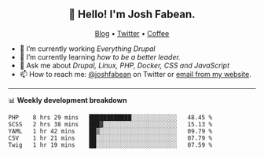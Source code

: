 <h2 align="center">👋 Hello! I'm Josh Fabean.</h2>
<p align="center">
  <a href="https://joshfabean.com">Blog</a> •
  <a href="https://twitter.com/fabean">Twitter</a> •
  <a href="https://www.buymeacoffee.com/LSxne6Yr4">Coffee</a>
</p>

- 🔭 I’m currently working *Everything Drupal*
- 🌱 I’m currently learning *how to be a better leader.*
- 💬 Ask me about *Drupal, Linux, PHP, Docker, CSS and JavaScript*
- 📫 How to reach me: [@joshfabean](https://twitter.com/joshfabean) on Twitter or [email from my website](https://joshfabean.com).

-------

📊 **Weekly development breakdown**
<!--START_SECTION:waka-->
```text
PHP    8 hrs 29 mins   ████████████░░░░░░░░░░░░░   48.45 % 
SCSS   2 hrs 38 mins   ███▓░░░░░░░░░░░░░░░░░░░░░   15.13 % 
YAML   1 hr 42 mins    ██▒░░░░░░░░░░░░░░░░░░░░░░   09.79 % 
CSV    1 hr 21 mins    ██░░░░░░░░░░░░░░░░░░░░░░░   07.79 % 
Twig   1 hr 19 mins    ██░░░░░░░░░░░░░░░░░░░░░░░   07.59 % 
```
<!--END_SECTION:waka-->

<!--
**fabean/fabean** is a ✨ _special_ ✨ repository because its `README.md` (this file) appears on your GitHub profile.

Here are some ideas to get you started:

- 🔭 I’m currently working on ...
- 🌱 I’m currently learning ...
- 👯 I’m looking to collaborate on ...
- 🤔 I’m looking for help with ...
- 💬 Ask me about ...
- 📫 How to reach me: ...
- 😄 Pronouns: ...
- ⚡ Fun fact: ...
-->
